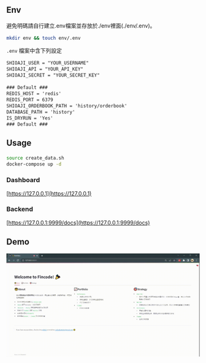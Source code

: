 ## Env
避免明碼請自行建立.env檔案並存放於./env裡面(./env/.env)。

```bash 
mkdir env && touch env/.env
```

`.env` 檔案中含下列設定
```
SHIOAJI_USER = "YOUR_USERNAME"
SHIOAJI_API = "YOUR_API_KEY"
SHIOAJI_SECRET = "YOUR_SECRET_KEY"

### Default ###
REDIS_HOST = 'redis'
REDIS_PORT = 6379
SHIOAJI_ORDERBOOK_PATH = 'history/orderbook'
DATABASE_PATH = 'history'
IS_DRYRUN = 'Yes'
### Default ###
```

## Usage
```bash
source create_data.sh
docker-compose up -d
```

### Dashboard
[https://127.0.0.1](https://127.0.0.1)

### Backend
[https://127.0.0.1:9999/docs](https://127.0.0.1:9999/docs)

## Demo
![](https://github.com/codeotter0201/demo/blob/master/demo.gif)
